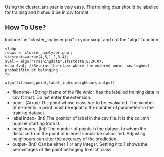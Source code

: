 
Using the cluster_analyser is very easy.
The training data should be labelled for training and it should be in csv format. 

## How To Use?
Include the "cluster_analyser.php" in your script and call the "algo" function.
```
<?php
require "cluster_analyser.php";
$testdata=array(4,5,1,2,3,4);
$val = algo("Trainingdata",$testdata,8,20,0);
echo $val; //Returns the class where the entered point has highest probability of belonging
?>
```

`algo(filename,point,label_index,neighbours,output)`
* filename- (String) Name of the file which has the labelled training data in csv format. Do not enter the extension. 
* point- (Array) The point whose class has to be evaluated. The number of elements in point must be equal to the number of parameters in the training dataset.
* label index- (Int) The position of label in the csv file. It is the column number starting from 0.
* neighbours- (Int) The number of points in the dataset to whom the distance from the point of interest should be calculated. Adjusting neighbours can alter the accuracy of the prediction.
* output- (Int) Can be either 1 or any integer. Setting it to 1 shows the percentages of the point belonging to each class. 
